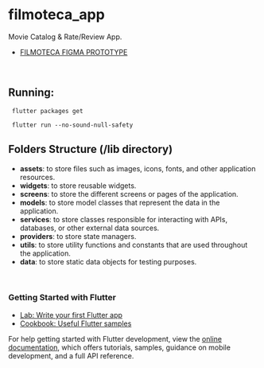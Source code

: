 # filmoteca_app

Movie Catalog & Rate/Review App.

- [FILMOTECA FIGMA PROTOTYPE](https://www.figma.com/file/ao3RfDqFhMrIv45EfYsx2t/Filmoteca?node-id=30%3A46&t=bFIEFjeC9GvvKONY-1)
<br />

## Running:

```
 flutter packages get

 flutter run --no-sound-null-safety
```


## Folders Structure (/lib directory)

- **assets**: to store files such as images, icons, fonts, and other application resources.
- **widgets**: to store reusable widgets.
- **screens**: to store the different screens or pages of the application.
- **models**: to store model classes that represent the data in the application.
- **services**: to store classes responsible for interacting with APIs, databases, or other external data sources.
- **providers**: to store state managers.
- **utils**: to store utility functions and constants that are used throughout the application.
- **data**: to store static data objects for testing purposes.

<br />

### Getting Started with Flutter

- [Lab: Write your first Flutter app](https://docs.flutter.dev/get-started/codelab)
- [Cookbook: Useful Flutter samples](https://docs.flutter.dev/cookbook)

For help getting started with Flutter development, view the
[online documentation](https://docs.flutter.dev/), which offers tutorials,
samples, guidance on mobile development, and a full API reference.

